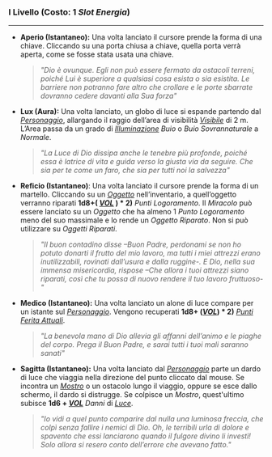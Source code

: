 ### I Livello (Costo: 1 *Slot Energia*)
---
*	**Aperio (Istantaneo):** Una volta lanciato il cursore prende la forma di una chiave. Cliccando su una porta chiusa a chiave, quella porta verrà aperta, come se fosse stata usata una chiave. 
    >*"Dio è ovunque. Egli non può essere fermato da ostacoli terreni, poiché Lui è superiore a qualsiasi cosa esista o sia esistita. Le barriere non potranno fare altro che crollare e le porte sbarrate dovranno cedere davanti alla Sua forza"*

*	**Lux (Aura):** Una volta lanciato, un globo di luce si espande partendo dal [*Personaggio*](..\..\personaggio.md), allargando il raggio dell’area di visibilità [*Visibile*](..\..\mondo\visibilita.md) di 2 m. L’Area passa da un grado di [*Illuminazione*](..\..\mondo\illuminazione.md) *Buio* o *Buio Sovrannaturale* a *Normale*.
    >*"La Luce di Dio dissipa anche le tenebre più profonde, poiché essa è latrice di vita e guida verso la giusta via da seguire. Che sia per te come un faro, che sia per tutti noi la salvezza"*

*	**Reficio (Istantaneo)**: Una volta lanciato il cursore prende la forma di un martello. Cliccando su un [*Oggetto*](..\..\oggetti.md) nell’inventario, a quell’oggetto verranno riparati **1d8+( [*VOL*](..\..\personaggio\caratteristiche.md) ) \* 2)** *Punti Logoramento*. Il *Miracolo* può essere lanciato su un *Oggetto* che ha almeno 1 *Punto Logoramento* meno del suo massimale e lo rende un *Oggetto Riparato*. Non si può utilizzare su *Oggetti Riparati*. 
    >*"Il buon contadino disse –Buon Padre, perdonami se non ho potuto donarti il frutto del mio lavoro, ma tutti i miei attrezzi erano inutilizzabili, rovinati dall’usura e dalla ruggine-. E Dio, nella sua immensa misericordia, rispose –Che allora i tuoi attrezzi siano riparati, così che tu possa di nuovo rendere il tuo lavoro fruttuoso-"*

*	**Medico (Istantaneo):** Una volta lanciato un alone di luce compare per un istante sul [*Personaggio*](..\..\personaggio.md). Vengono recuperati **1d8+ ([*VOL*](..\..\personaggio\caratteristiche.md)) * 2)** [*Punti Ferita Attuali*](..\..\personaggio\punti-ferita.md). 
    >*"La benevola mano di Dio allevia gli affanni dell’animo e le piaghe del corpo. Prega il Buon Padre, e sarai tutti i tuoi mali saranno sanati"*


*	**Sagitta (Istantaneo):** Una volta lanciato dal [*Personaggio*](..\..\personaggio.md) parte un dardo di luce che viaggia nella direzione del punto cliccato dal mouse. Se incontra un [*Mostro*](..\..\mostri.md) o un ostacolo lungo il viaggio, oppure se esce dallo schermo, il dardo si distrugge. Se colpisce un *Mostro*, quest'ultimo subisce **1d6 + [*VOL*](..\..\mostro\caratteristiche.md)** *Danni* di [*Luce*](..\..\combattimento\attacco.md). 
    >*"Io vidi a quel punto comparire dal nulla una luminosa freccia, che colpì senza fallire i nemici di Dio. Oh, le terribili urla di dolore e spavento che essi lanciarono quando il fulgore divino li investì! Solo allora si resero conto dell’errore che avevano fatto."*